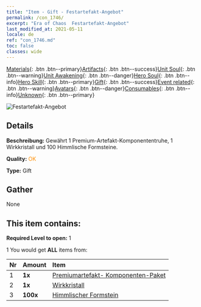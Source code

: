 ```yaml
---
title: "Item - Gift - Festartefakt-Angebot"
permalink: /con_1746/
excerpt: "Era of Chaos  Festartefakt-Angebot"
last_modified_at: 2021-05-11
locale: de
ref: "con_1746.md"
toc: false
classes: wide
---
```

 [Materials](/ItemsDE/){: .btn .btn--primary}[Artifacts](/ItemsDE/Artifacts/){: .btn .btn--success}[Unit Soul](/ItemsDE/UnitSoul/){: .btn .btn--warning}[Unit Awakening](/ItemsDE/UnitAwakening/){: .btn .btn--danger}[Hero Soul](/ItemsDE/HeroSoul/){: .btn .btn--info}[Hero Skill](/ItemsDE/HeroSkill/){: .btn .btn--primary}[Gift](/ItemsDE/Gift/){: .btn .btn--success}[Event related](/ItemsDE/Events/){: .btn .btn--warning}[Avatars](/ItemsDE/Avatars/){: .btn .btn--danger}[Consumables](/ItemsDE/Consumables/){: .btn .btn--info}[Unknown](/ItemsDE/Unknown/){: .btn .btn--primary}

 ![Festartefakt-Angebot](/images/t/i_907102.png)

## Details
 **Beschreibung:** Gewährt 1 Premium-Artefakt-Komponententruhe, 1 Wirkkristall und 100 Himmlische Formsteine.

 **Quality:** <span style="color: #FF8C00">OK</span>

 **Type:** Gift

## Gather

  None

## This item contains:

 **Required Level to open:** 1

 1 You would get **ALL** items  from:

  | Nr | Amount |     Item    |
  |:---|:-------|:------------|
  | 1 |  **1x** | [Premiumartefakt- Komponenten-Paket](/ItemsDE/con_1433/) |  | 
  | 2 |  **1x** | [Wirkkristall](/ItemsDE/art_189/) |  | 
  | 3 |  **100x** | [Himmlischer Formstein](/ItemsDE/art_188/) |  | 
